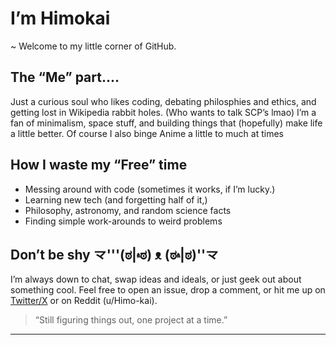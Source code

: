 # I’m Himokai

~ Welcome to my little corner of GitHub.

## The “Me” part….
Just a curious soul who likes coding, debating philosphies and ethics, and getting lost in Wikipedia rabbit holes. (Who wants to talk SCP’s lmao)
I’m a fan of minimalism, space stuff, and building things that (hopefully) make life a little better.
Of course I also binge Anime a little to much at times

## How I waste my “Free” time
- Messing around with code (sometimes it works, if I’m lucky.)
- Learning new tech (and forgetting half of it,)
- Philosophy, astronomy, and random science facts
- Finding simple work-arounds to weird problems

## Don’t be shy 龴'''(ಠ|۾ಠ) ᴥ (ಠ۾|ಠ)''龴
I’m always down to chat, swap ideas and ideals, or just geek out about something cool. 
Feel free to open an issue, drop a comment, or hit me up on [Twitter/X](https://x.com/_Himokai_) or on Reddit (u/Himo-kai).

> “Still figuring things out, one project at a time.”
---
<!---
Himo-kai/Himo-kai is a ✨ special ✨ repository because its `README.md` (this file) appears on your GitHub profile.
You can click the Preview link to take a look at your changes.
--->
